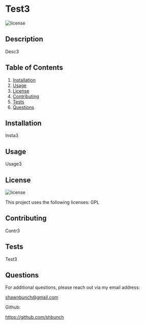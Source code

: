 # Test3
  ![license](https://img.shields.io/badge/license-GPL-red)

  ## Description
  Desc3 

  ## Table of Contents
  1. [Installation](#installation)
  2. [Usage](#usage)
  3. [License](#license)
  4. [Contributing](#contributing)
  5. [Tests](#tests)
  6. [Questions](#questions)

  ## Installation
  Insta3

  ## Usage
  Usage3

  ## License
  ![license](https://img.shields.io/badge/license-GPL-red) 

  This project uses the following licenses: GPL


  ## Contributing
  Contr3

  ## Tests
  Test3

  ## Questions
  For additional questions, please reach out via my email address: 

  shawnbunch@gmail.com

  Github: 

  https://github.com/shbunch

